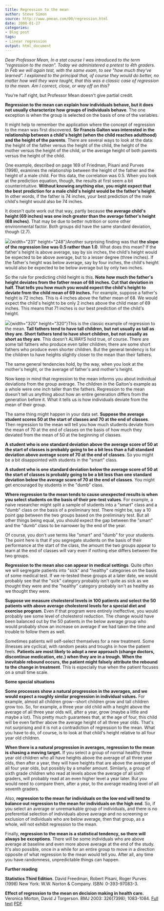 ```yaml
---
title: Regression to the mean
author: Steve Simon
source: http://www.pmean.com/00/regression.html
date: 2000-01-27
categories:
- Blog post
tags:
- Linear regression
output: html_document
---
```


*Dear Professor Mean, In a stat course I was introduced to the term
"regression to the mean". Today we administered a pretest to 4th
graders. In Feb we will again test, with the same exam, to see "how
much they've learned". I explained to the principal that, of course
they would do better, no matter how well they were taught, that this was
a classic case of regression to the mean. Am I correct, close, or way
off on this?*

<!---More--->

You're half right, but Professor Mean doesn't give partial credit.

**Regression to the mean can explain how individuals behave, but it
does not usually characterize how groups of individuals behave**. The
one exception is when the group is selected on the basis of one of the
variables.

It might help to remember the application where the concept of
regression to the mean was first discovered. **Sir Francis Galton was
interested in the relationship between a child's height (when the
child reaches adulthood) and the height of the parents**. There are
several ways to look at the data: the height of the father versus the
height of the child, the height of the mother versus the height of the
child, or the average height of both parents versus the height of the
child.

One example, described on page 169 of Friedman, Pisani and Purves
(1998), examines the relationship between the height of the father and
the height of a male child. For this data, the correlation was 0.5.
When you look at the prediction equation, though, the results at first
seem a bit counterintuitive. **Without knowing anything else, you
might expect that the best prediction for a male child's height would
be the father's height**. In other words, if the father is 74 inches,
your best prediction of the male child's height would also be 74
inches.

It doesn't quite work out that way, partly because **the average
child's height (69 inches) was one inch greater than the average
father's height (68 inches)**. That may be due to better nutrition or
some other environmental factor. Both groups did have the same
standard deviation, though (2.7).

![](http://www.pmean.com/images/00/rtm3.gif){width="231" height="248"}Another surprising
finding was that **the slope of the regression line was 0.5 rather
than 1.0**. What does this mean? If the father's height is above
average, say by six inches, the child's height would be expected to
be above average, but to a lesser degree (three inches). If the
father's height was below average, say by four inches, the child's
height would also be expected to be below average but by only two
inches.

So the rule for predicting child height is this. **Note how much the
father's height deviates from the father mean of 68 inches. Cut that
deviation in half. That tells you how much you would expect the
child's height to deviate from the child mean of 69 inches.** For
example, suppose a father's height is 72 inches. This is 4 inches
above the father mean of 68. We would expect the child's height to be
only 2 inches above the child mean of 69 inches. This means that 71
inches is our best prediction of the child's height.

![](http://www.pmean.com/images/00/rtm4.gif){width="320" height="320"}This is the
classic example of regression to the mean. **Tall fathers tend to have
tall children, but not usually as tall as they are. Short fathers tend
to have short children, but not usually as short as they are**. This
doesn't ALWAYS hold true, of course. There are some tall fathers who
produce even taller children; there are some short fathers who produce
even shorter children. But the general tendency is for the children to
have heights slightly closer to the mean than their fathers.

The same general tendencies hold, by the way, when you look at the
mother's height, or the average of father's and mother's height.

Now keep in mind that regression to the mean informs you about
individual deviations from the group average. The children in the
Galton's example as a whole were one inch taller than the fathers.
Regression to the mean doesn't tell us anything about how an entire
generation differs from the generation before it. What it tells us is
how individuals deviate from the mean of their group.

The same thing might happen in your data set. **Suppose the average
student scores 50 at the start of classes and 70 at the end of
classes**. Then regression to the mean will tell you how much students
deviate from the mean of 70 at the end of classes on the basis of how
much they deviated from the mean of 50 at the beginning of classes.

**A student who is one standard deviation above the average score of
50 at the start of classes is probably going to be a bit less than a
full standard deviation above average score of 70 at the end of
classes**. So you might be a bit disappointed with students in the
"smart" class.

**A student who is one standard deviation below the average score of
50 at the start of classes is probably going to be a bit less than one
standard deviation below the average score of 70 at the end of
classes**. You might get encouraged by students in the "dumb" class.

**Where regression to the mean tends to cause unexpected results is
when you select students on the basis of their pre-test values**. For
example, a naive researcher might split a sample of students into a
"smart" class and a "dumb" class on the basis of a preliminary
test. There might be, say a 10 point gap between the two groups based
on the preliminary test. But all other things being equal, you should
expect the gap between the "smart" and the "dumb" class to be
narrower by the end of the year.

Of course, you don't use terms like "smart" and "dumb" for your
students. The point here is that if you segregate students on the
basis of their performance at the start of the class, the amount the
two groups appear to learn at the end of classes will vary even if
nothing else differs between the two groups.

**Regression to the mean also can appear in medical settings**. Quite
often we will segregate patients into "sick" and "healthy"
categories on the basis of some medical test. If we re-tested these
groups at a later date, we would probably see that the "sick"
category probably isn't quite as sick as we thought they were and the
"healthy" category probably isn't as healthy as we thought they
were.

**Suppose we measure cholesterol levels in 100 patients and select the
50 patients with above average cholesterol levels for a special diet
and exercise program**. Even if that program were entirely
ineffective, you would probably see some level of cholesterol
reduction. The change would have been balanced out by the 50 patients
in the below average group who would probably show an increase on
average if we had taken the time and trouble to follow them as well.

Sometimes patients will self-select themselves for a new treatment.
Some illnesses are cyclical, with random peaks and troughs in how the
patient feels. **Patients are most likely to adopt a new approach
(change doctors, discontinue medication, etc.) when they are in a
trough. When the inevitable rebound occurs, the patient might falsely
attribute the rebound to the change in treatment**. This is especially
true when the patient focuses on a small time scale.

**Some special situations**

**Some processes show a natural progression in the averages, and we
would expect a roughly similar progression in individual values.** For
example, almost all children grow--short children grow and tall
children grow too. So, for example, a three year old child with a
height above the average of all three year olds will, after a year,
grow (maybe a little and maybe a lot). This pretty much guarantees
that, at the age of four, this child will be even farther above the
average height of all three year olds. That's not surprising and it
is not a contradiction of regression to the mean. What you have to do,
of course, is to look at that child's height relative to all four
year old children.

**When there is a natural progression in averages, regression to the
mean is chasing a moving target.** If you select a group of normal
healthy three year old children who all have heights above the average
of all three year olds, then after a year, they will have heights that
are above the average of all four year olds, but possibly by a smaller
amount. Similarly, a group of sixth grade children who read at levels
above the average of all sixth graders, will probably read at an even
higher level a year later. But you would need to compare them, after a
year, to the average reading level of all seventh graders.

Also, **regression to the mean for individuals on the low end will
tend to balance out regression to the mean for individuals on the high
end**. So, if you select an average or unremarkable group of
individuals, and there is no preferential selection of individuals
above average and no screening or exclusion of individuals who are
below average, then that group, as a whole, will not exhibit
regression to the mean.

Finally, **regression to the mean is a statistical tendency, so there
will always be exceptions**. There will be some individuals who are
above average at baseline and even more above average at the end of
the study. It's also possible, once in a while for an entire group to
move in a direction opposite of what regression to the mean would tell
you. After all, any time you have randomness, unpredictable things can
happen.

**Further reading**

**Statistics Third Edition.** David Freedman, Robert Pisani, Roger
Purves (1998) New York: W.W. Norton & Company. ISBN: 0-393-97083-3.

**Effect of regression to the mean on decision making in health
care.** Veronica Morton, David J Torgerson. BMJ 2003: 326(7398);
1083-1084. [Full
text](http://bmj.com/cgi/content/full/326/7398/1083)
[PDF](http://bmj.com/cgi/reprint/326/7398/1083.pdf)
